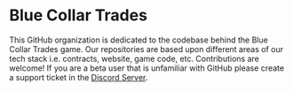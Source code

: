 # Blue Collar Trades

This GitHub organization is dedicated to the codebase behind the Blue Collar Trades game. Our repositories are based upon different areas of our tech stack i.e. contracts, website, game code, etc. Contributions are welcome! If you are a beta user that is unfamiliar with GitHub please create a support ticket in the [Discord Server](https://discord.com/).
